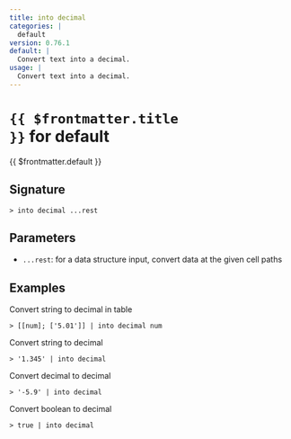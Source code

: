 ```yaml
---
title: into decimal
categories: |
  default
version: 0.76.1
default: |
  Convert text into a decimal.
usage: |
  Convert text into a decimal.
---
```


# <code>{{ $frontmatter.title }}</code> for default

<div class='command-title'>{{ $frontmatter.default }}</div>

## Signature

```> into decimal ...rest```

## Parameters

 -  `...rest`: for a data structure input, convert data at the given cell paths

## Examples

Convert string to decimal in table
```shell
> [[num]; ['5.01']] | into decimal num
```

Convert string to decimal
```shell
> '1.345' | into decimal
```

Convert decimal to decimal
```shell
> '-5.9' | into decimal
```

Convert boolean to decimal
```shell
> true | into decimal
```

